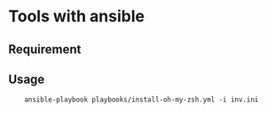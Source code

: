 # Tools with ansible

## Requirement

## Usage

```
    ansible-playbook playbooks/install-oh-my-zsh.yml -i inv.ini
```